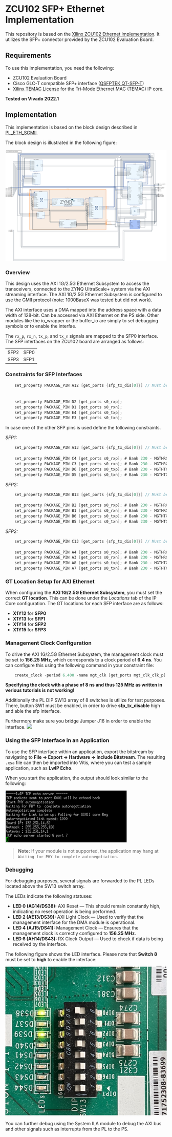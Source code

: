 # ZCU102 SFP+ Ethernet Implementation

This repository is based on the [Xilinx ZCU102 Ethernet implementation](https://github.com/Xilinx-Wiki-Projects/ZCU102-Ethernet). It utilizes the SFP+ connector provided by the ZCU102 Evaluation Board.

## Requirements

To use this implementation, you need the following:

- ZCU102 Evaluation Board
- Cisco GLC-T compatible SFP+ interface ([QSFPTEK QT-SFP-T](https://www.amazon.de/dp/B081HZ8N47?ref=ppx_yo2ov_dt_b_fed_asin_title))
- [Xilinx TEMAC License](https://www.xilinx.com/products/intellectual-property/temac-order.html) for the Tri-Mode Ethernet MAC (TEMAC) IP core.

**Tested on Vivado 2022.1**

## Implementation

This implementation is based on the block design described in [PL_ETH_SGMII](https://github.com/Xilinx-Wiki-Projects/ZCU102-Ethernet/tree/main/2019.2/pl_eth_sgmii).

The block design is illustrated in the following figure:

![Block Design](documentation/figures/block_design.png)

### Overview

This design uses the AXI 1G/2.5G Ethernet Subsystem to access the transceivers, connected to the ZYNQ UltraScale+ system via the AXI streaming interface. The AXI 1G/2.5G Ethernet Subsystem is configured to use the GMII protocol (note: 1000BaseX was tested but did not work).

The AXI interface uses a DMA mapped into the address space with a data width of 128-bit. Can be accessed via AXI Ethernet on the PS side. Other modules like the io_wrapper or the buffer_io are simply to set debugging symbols or to enable the interfae. 


The `rx_p`, `rx_n`, `tx_p`, and `tx_n` signals are mapped to the SFP0 interface. The SFP interfaces on the ZCU102 board are arranged as follows:

|       |       |
|-------|-------|
| SFP2  | SFP0  |
| SFP3  | SFP1  |

### Constraints for SFP Interfaces

```Verilog
    set_property PACKAGE_PIN A12 [get_ports {sfp_tx_dis[0]}] // Must be driven high in order to enable the interface


    set_property PACKAGE_PIN D2 [get_ports s0_rxp];
    set_property PACKAGE_PIN D1 [get_ports s0_rxn];
    set_property PACKAGE_PIN E4 [get_ports s0_txp];
    set_property PACKAGE_PIN E3 [get_ports s0_txn];

```

In case one of the other SFP pins is used define the following constraints.


*SFP1:*

```Verilog
    set_property PACKAGE_PIN A13 [get_ports {sfp_tx_dis[0]}] // Must be driven high in order to enable the interface

    set_property PACKAGE_PIN C4 [get_ports s0_rxp]; # Bank 230 - MGTHRXP1_230
    set_property PACKAGE_PIN C3 [get_ports s0_rxn]; # Bank 230 - MGTHRXN1_230
    set_property PACKAGE_PIN D6 [get_ports s0_txp]; # Bank 230 - MGTHTXP1_230
    set_property PACKAGE_PIN D5 [get_ports s0_txn]; # Bank 230 - MGTHTXN1_230

```

*SFP2:*

```Verilog
    set_property PACKAGE_PIN B13 [get_ports {sfp_tx_dis[0]}] // Must be driven high in order to enable the interface

    set_property PACKAGE_PIN B2 [get_ports s0_rxp]; # Bank 230 - MGTHRXP2_230
    set_property PACKAGE_PIN B1 [get_ports s0_rxn]; # Bank 230 - MGTHRXN2_230
    set_property PACKAGE_PIN B6 [get_ports s0_txp]; # Bank 230 - MGTHTXP2_230
    set_property PACKAGE_PIN B5 [get_ports s0_txn]; # Bank 230 - MGTHTXN2_230

```

*SFP2:*

```Verilog
    set_property PACKAGE_PIN C13 [get_ports {sfp_tx_dis[0]}] // Must be driven high in order to enable the interface

    set_property PACKAGE_PIN A4 [get_ports s0_rxp]; # Bank 230 - MGTHRXP3_230
    set_property PACKAGE_PIN A3 [get_ports s0_rxn]; # Bank 230 - MGTHRXN3_230
    set_property PACKAGE_PIN A8 [get_ports s0_txp]; # Bank 230 - MGTHTXP3_230
    set_property PACKAGE_PIN A7 [get_ports s0_txn]; # Bank 230 - MGTHTXN3_230

```

### GT Location Setup for AXI Ethernet

When configuring the **AXI 1G/2.5G Ethernet Subsystem**, you must set the correct **GT location**. This can be done under the *Locations* tab of the IP Core configuration. The GT locations for each SFP interface are as follows:

- **X1Y12** for **SFP0**
- **X1Y13** for **SFP1**
- **X1Y14** for **SFP2**
- **X1Y15** for **SFP3**

### Management Clock Configuration

To drive the AXI 1G/2.5G Ethernet Subsystem, the management clock must be set to **156.25 MHz**, which corresponds to a clock period of **6.4 ns**. You can configure this using the following command in your constraint file:


```Verilog
    create_clock -period 6.400 -name mgt_clk [get_ports mgt_clk_clk_p]
```

**Specifying the clock with a phase of 8 ns and thus 125 MHz as written in verious tutorials is not working!**

Additionally the PL DIP SW13 array of 8 switches is utilize for test purposes. 
There, button SW1 must be enabled, in order to drive **sfp_tx_disable** high and able the sfp interface. 

Furthermore make sure you bridge Jumper J16 in order to enable the interface.
![](documentation/figures/J16_Pin.png)

### Using the SFP Interface in an Application

To use the SFP interface within an application, export the bitstream by navigating to **File -> Export -> Hardware -> Include Bitstream**. The resulting `.xsa` file can then be imported into Vitis, where you can test a sample application, such as **LwIP Echo**.

When you start the application, the output should look similar to the following:

![](documentation/figures/screenshot_vitis.png)

> **Note:** If your module is not supported, the application may hang at `Waiting for PHY to complete autonegotiation`.

### Debugging

For debugging purposes, several signals are forwarded to the PL LEDs located above the SW13 switch array.

The LEDs indicate the following statuses:

- **LED 0 (AG14/DS38):** AXI Reset — This should remain constantly high, indicating no reset operation is being performed.
- **LED 2 (AE13/DS39):** AXI Light Clock — Used to verify that the management interface for the DMA module is operational.
- **LED 4 (AJ15/DS41):** Management Clock — Ensures that the management clock is correctly configured to **156.25 MHz**.
- **LED 6 (AH14/DS43):** RX Clock Output — Used to check if data is being received by the interface.

The following figure shows the LED interface. Please note that **Switch 8** must be set to **high** to enable the interface:

![](documentation/figures/leds.jpeg)

You can further debug using the System ILA module to debug the AXI bus and other signals such as interrupts from the PL to the PS.